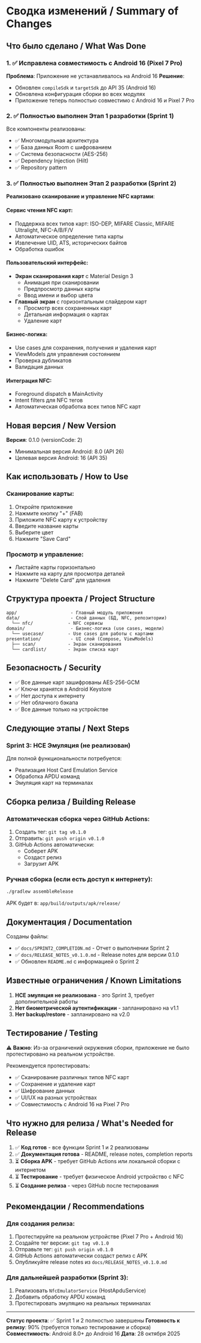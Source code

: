 # Сводка изменений / Summary of Changes

## Что было сделано / What Was Done

### 1. ✅ Исправлена совместимость с Android 16 (Pixel 7 Pro)
**Проблема**: Приложение не устанавливалось на Android 16
**Решение**:
- Обновлен `compileSdk` и `targetSdk` до API 35 (Android 16)
- Обновлена конфигурация сборки во всех модулях
- Приложение теперь полностью совместимо с Android 16 и Pixel 7 Pro

### 2. ✅ Полностью выполнен Этап 1 разработки (Sprint 1)
Все компоненты реализованы:
- ✅ Многомодульная архитектура
- ✅ База данных Room с шифрованием
- ✅ Система безопасности (AES-256)
- ✅ Dependency Injection (Hilt)
- ✅ Repository pattern

### 3. ✅ Полностью выполнен Этап 2 разработки (Sprint 2)
**Реализовано сканирование и управление NFC картами**:

#### Сервис чтения NFC карт:
- Поддержка всех типов карт: ISO-DEP, MIFARE Classic, MIFARE Ultralight, NFC-A/B/F/V
- Автоматическое определение типа карты
- Извлечение UID, ATS, исторических байтов
- Обработка ошибок

#### Пользовательский интерфейс:
- **Экран сканирования карт** с Material Design 3
  - Анимация при сканировании
  - Предпросмотр данных карты
  - Ввод имени и выбор цвета
- **Главный экран** с горизонтальным слайдером карт
  - Просмотр всех сохраненных карт
  - Детальная информация о картах
  - Удаление карт

#### Бизнес-логика:
- Use cases для сохранения, получения и удаления карт
- ViewModels для управления состоянием
- Проверка дубликатов
- Валидация данных

#### Интеграция NFC:
- Foreground dispatch в MainActivity
- Intent filters для NFC тегов
- Автоматическая обработка всех типов NFC карт

## Новая версия / New Version

**Версия**: 0.1.0 (versionCode: 2)
- Минимальная версия Android: 8.0 (API 26)
- Целевая версия Android: 16 (API 35)

## Как использовать / How to Use

### Сканирование карты:
1. Откройте приложение
2. Нажмите кнопку "+" (FAB)
3. Приложите NFC карту к устройству
4. Введите название карты
5. Выберите цвет
6. Нажмите "Save Card"

### Просмотр и управление:
- Листайте карты горизонтально
- Нажмите на карту для просмотра деталей
- Нажмите "Delete Card" для удаления

## Структура проекта / Project Structure

```
app/                    - Главный модуль приложения
data/                   - Слой данных (БД, NFC, репозитории)
  └── nfc/             - NFC сервисы
domain/                 - Бизнес-логика (use cases, модели)
  └── usecase/         - Use cases для работы с картами
presentation/           - UI слой (Compose, ViewModels)
  ├── scan/            - Экран сканирования
  └── cardlist/        - Экран списка карт
```

## Безопасность / Security

- ✅ Все данные карт зашифрованы AES-256-GCM
- ✅ Ключи хранятся в Android Keystore
- ✅ Нет доступа к интернету
- ✅ Нет облачного бэкапа
- ✅ Все данные только на устройстве

## Следующие этапы / Next Steps

### Sprint 3: HCE Эмуляция (не реализован)
Для полной функциональности потребуется:
- Реализация Host Card Emulation Service
- Обработка APDU команд
- Эмуляция карт на терминалах

## Сборка релиза / Building Release

### Автоматическая сборка через GitHub Actions:
1. Создать тег: `git tag v0.1.0`
2. Отправить: `git push origin v0.1.0`
3. GitHub Actions автоматически:
   - Соберет APK
   - Создаст релиз
   - Загрузит APK

### Ручная сборка (если есть доступ к интернету):
```bash
./gradlew assembleRelease
```

APK будет в: `app/build/outputs/apk/release/`

## Документация / Documentation

Созданы файлы:
- ✅ `docs/SPRINT2_COMPLETION.md` - Отчет о выполнении Sprint 2
- ✅ `docs/RELEASE_NOTES_v0.1.0.md` - Release notes для версии 0.1.0
- ✅ Обновлен `README.md` с информацией о Sprint 2

## Известные ограничения / Known Limitations

1. **HCE эмуляция не реализована** - это Sprint 3, требует дополнительной работы
2. **Нет биометрической аутентификации** - запланировано на v1.1
3. **Нет backup/restore** - запланировано на v2.0

## Тестирование / Testing

⚠️ **Важно**: Из-за ограничений окружения сборки, приложение не было протестировано на реальном устройстве.

Рекомендуется протестировать:
- ✅ Сканирование различных типов NFC карт
- ✅ Сохранение и удаление карт
- ✅ Шифрование данных
- ✅ UI/UX на разных устройствах
- ✅ Совместимость с Android 16 на Pixel 7 Pro

## Что нужно для релиза / What's Needed for Release

1. ✅ **Код готов** - все функции Sprint 1 и 2 реализованы
2. ✅ **Документация готова** - README, release notes, completion reports
3. ⏳ **Сборка APK** - требует GitHub Actions или локальной сборки с интернетом
4. ⏳ **Тестирование** - требует физическое Android устройство с NFC
5. ⏳ **Создание релиза** - через GitHub после тестирования

## Рекомендации / Recommendations

### Для создания релиза:
1. Протестируйте на реальном устройстве (Pixel 7 Pro + Android 16)
2. Создайте тег версии: `git tag v0.1.0`
3. Отправьте тег: `git push origin v0.1.0`
4. GitHub Actions автоматически создаст релиз с APK
5. Опубликуйте release notes из `docs/RELEASE_NOTES_v0.1.0.md`

### Для дальнейшей разработки (Sprint 3):
1. Реализовать `NfcEmulatorService` (HostApduService)
2. Добавить обработку APDU команд
3. Протестировать эмуляцию на реальных терминалах

---

**Статус проекта**: ✅ Sprint 1 и 2 полностью завершены
**Готовность к релизу**: 90% (требуется только тестирование и сборка)
**Совместимость**: Android 8.0+ до Android 16
**Дата**: 28 октября 2025
